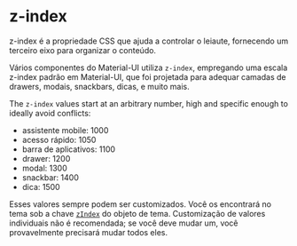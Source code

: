 # z-index

<p class="description">z-index é a propriedade CSS que ajuda a controlar o leiaute, fornecendo um terceiro eixo para organizar o conteúdo.</p>

Vários componentes do Material-UI utiliza `z-index`, empregando uma escala z-index padrão em Material-UI, que foi projetada para adequar camadas de drawers, modais, snackbars, dicas, e muito mais.

The `z-index` values start at an arbitrary number, high and specific enough to ideally avoid conflicts:

- assistente mobile: 1000
- acesso rápido: 1050
- barra de aplicativos: 1100
- drawer: 1200
- modal: 1300
- snackbar: 1400
- dica: 1500

Esses valores sempre podem ser customizados. Você os encontrará no tema sob a chave [`zIndex`](/customization/default-theme/?expand-path=$.zIndex) do objeto de tema. Customização de valores individuais não é recomendada; se você deve mudar um, você provavelmente precisará mudar todos eles.

